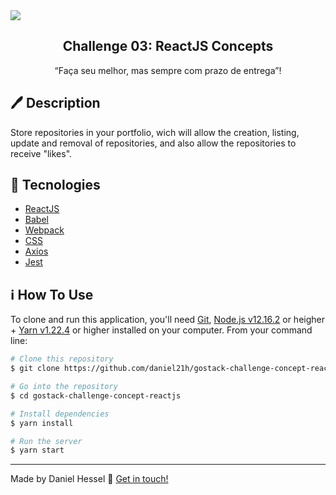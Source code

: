 <img src="https://storage.googleapis.com/golden-wind/bootcamp-gostack/header-desafios.png">

<h2 align="center">Challenge 03: ReactJS Concepts</h2>

<p align="center">“Faça seu melhor, mas sempre com prazo de entrega”!</p>

## :pen: Description
Store repositories in your portfolio, wich will allow the creation, listing, update and removal of repositories, and also allow the repositories to receive "likes".

## :rocket: Tecnologies

-  [ReactJS](https://pt-br.reactjs.org/)
-  [Babel](https://babeljs.io/)
-  [Webpack](https://webpack.js.org/)
-  [CSS](https://developer.mozilla.org/pt-BR/docs/Web/CSS)
-  [Axios](https://www.npmjs.com/package/axios)
-  [Jest](https://jestjs.io/)

## :information_source: How To Use

To clone and run this application, you'll need [Git](https://git-scm.com), [Node.js v12.16.2][nodejs] or heigher + [Yarn v1.22.4][yarn] or higher installed on your computer. From your command line:

```bash
# Clone this repository
$ git clone https://github.com/daniel21h/gostack-challenge-concept-reactjs.git

# Go into the repository
$ cd gostack-challenge-concept-reactjs

# Install dependencies
$ yarn install

# Run the server
$ yarn start
```

---

Made by Daniel Hessel :wave: [Get in touch!](https://www.linkedin.com/in/daniel-hessel-240731176/)

[nodejs]: https://nodejs.org/
[yarn]: https://yarnpkg.com/
